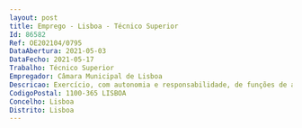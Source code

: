```yaml
--- 
layout: post
title: Emprego - Lisboa - Técnico Superior
Id: 86582
Ref: OE202104/0795
DataAbertura: 2021-05-03
DataFecho: 2021-05-17
Trabalho: Técnico Superior
Empregador: Câmara Municipal de Lisboa
Descricao: Exercício, com autonomia e responsabilidade, de funções de apoio técnico jurídico na Equipa de Projeto para a Implementação o Regulamento Geral de Proteção de Dados, que tem como missão coordenar, dinamizar, apoiar e acompanhar a execução de todas as ações que integrem o processo de implementação do novo Regulamento Geral de Proteção de Dados (RGPD) e demais legislação no Município de Lisboa, designadamente através de •	Apreciação e emissão e pareceres sobre questões jurídicas decorrentes da aplicação do RGPD e demais normativos de proteção de dados pessoias •	Colaboração na revisão documental e adequação contratual às regras estabelecidas em matéria de proteção de dados pessoais •	Participação na definição das políticas, processos e procedimentos conformes com o RGPD e legislação aplicável •	Identificação e difusão de boas práticas em matéria de proteção de dados pessoais.
CodigoPostal: 1100-365 LISBOA
Concelho: Lisboa
Distrito: Lisboa
--- 
```

